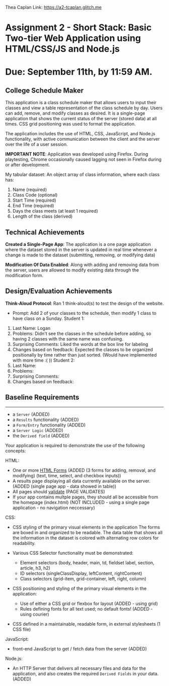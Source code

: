 Thea Caplan
Link: https://a2-tcaplan.glitch.me

Assignment 2 - Short Stack: Basic Two-tier Web Application using HTML/CSS/JS and Node.js  
===
Due: September 11th, by 11:59 AM.
===

## College Schedule Maker
This application is a class schedule maker that allows users to input their classes and view a table representation of the class schedule by day. Users can add, remove, and modify classes as desired. It is a single-page application that shows the current status of the server (stored data) at all times. CSS grid positioning was used to format the application.

The application includes the use of HTML, CSS, JavaScript, and Node.js functionality, with active communication between the client and the server over the life of a user session.

**IMPORTANT NOTE**: Application was developed using Firefox. During playtesting, Chrome occasionally caused lagging not seen in Firefox during or after development.

My tabular dataset:
An object array of class information, where each class has:
1. Name (required)
2. Class Code (optional)
3. Start Time (required)
4. End Time (required)
5. Days the class meets (at least 1 required)
6. Length of the class (derived)

## Technical Achievements
**Created a Single-Page App**: The application is a one page application where the dataset stored in the server is updated in real time whenever a change is made to the dataset (submitting, removing, or modifying data)

**Modification Of Data Enabled**: Along with adding and removing data from the server, users are allowed to modify existing data through the modification form.

## Design/Evaluation Achievements
**Think-Aloud Protocol**: Ran 1 think-aloud(s) to test the design of the website.
- Prompt: Add 2 of your classes to the schedule, then modify 1 class to have class on a Sunday.
Student 1:
1. Last Name: Logan
2. Problems: Didn't see the classes in the schedule before adding, so having 2 classes with the same name was confusing.
3. Surprising Comments: Liked the words at the box line for labeling
4. Changes based on feedback: Expected the classes to be organized positionally by time rather than just sorted. (Would have implemented with more time :( ))
Student 2:
1. Last Name:
2. Problems:
3. Surprising Comments:
4. Changes based on feedback:

## Baseline Requirements
---
- a `Server` (ADDED)
- a `Results` functionality (ADDED)
- a `Form/Entry` functionality (ADDED)
- a `Server Logic` (ADDED)
- the `Derived field` (ADDED)

Your application is required to demonstrate the use of the following concepts:

HTML:
- One or more [HTML Forms](https://developer.mozilla.org/en-US/docs/Learn/HTML/Forms) (ADDED (3 forms for adding, removal, and modifying) (text, time, select, and checkbox inputs))
- A results page displaying all data currently available on the server. (ADDED (single page app - data showed in table))
- All pages should [validate](https://validator.w3.org) (PAGE VALIDATES)
- If your app contains multple pages, they should all be accessible from the homepage (index.html) (NOT INCLUDED - using a single page application - no navigation neccessary)

CSS:
- CSS styling of the primary visual elements in the application
        The forms are boxed in and organized to be readable.
        The data table that shows all the information in the dataset is colored with alternating row colors for readability. 
- Various CSS Selector functionality must be demonstrated:
    - Element selectors (body, header, main, td, fieldset label, section, article, h3, h2)
    - ID selectors (singleClassDisplay, leftContent, rightContent)
    - Class selectors (grid-item, grid-container, left, right, column)
- CSS positioning and styling of the primary visual elements in the application:
    - Use of either a CSS grid or flexbox for layout (ADDED - using grid)
    - Rules defining fonts for all text used; no default fonts! (ADDED - using courier)

- CSS defined in a maintainable, readable form, in external stylesheets (1 CSS file)

JavaScript:
- front-end JavaScript to get / fetch data from the server (ADDED)

Node.js:
- An HTTP Server that delivers all necessary files and data for the application, and also creates the required `Derived Fields` in your data. (ADDED)